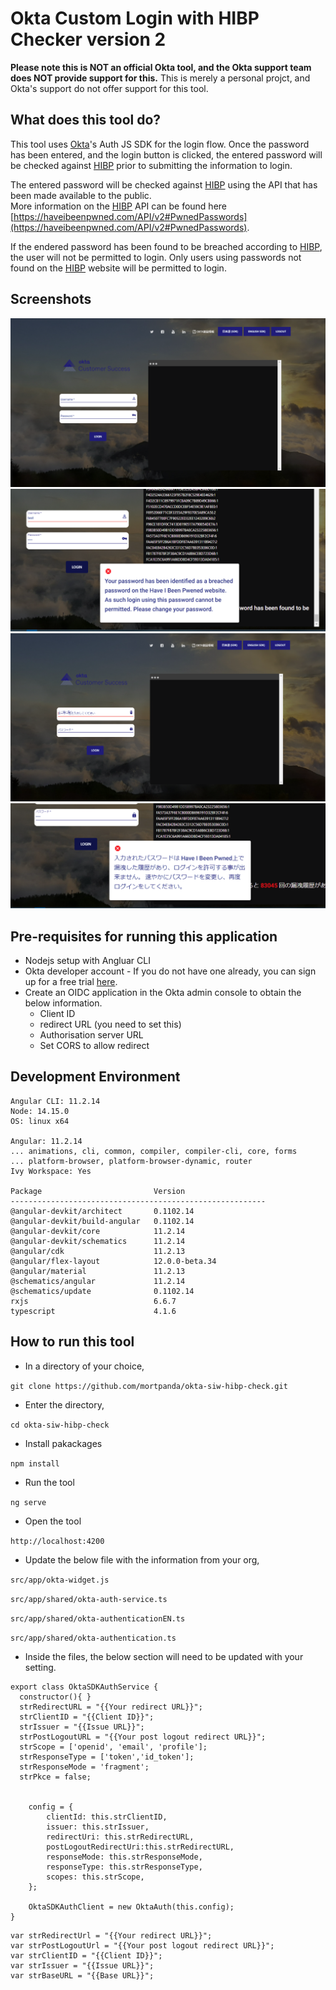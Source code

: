 # Okta Custom Login with HIBP Checker version 2

**Please note this is NOT an official Okta tool, and the Okta support team does NOT provide support for this.**
This is merely a personal projct, and Okta's support do not offer support for this tool.

## What does this tool do?
This tool uses [Okta](https://github.com/okta/okta-auth-js)'s Auth JS SDK for the login flow.
Once the password has been entered, and the login button is clicked, the entered password will be checked against [HIBP](https://haveibeenpwned.com/) prior to submitting the information to login.

The entered password will be checked against [HIBP](https://haveibeenpwned.com/) using the API that has been made available to the public.  
More information on the [HIBP](https://haveibeenpwned.com/) API can be found here [https://haveibeenpwned.com/API/v2#PwnedPasswords](https://haveibeenpwned.com/API/v2#PwnedPasswords).

If the endered password has been found to be breached according to [HIBP](https://haveibeenpwned.com/), the user will not be permitted to login.  Only users using passwords not found on the [HIBP](https://haveibeenpwned.com/) website will be permitted to login.

## Screenshots 
![](Capture-1-eng.PNG)
![](Capture-3-eng.PNG)
![](Capture-1-jpn.PNG)
![](Capture-2-jpn.PNG)

## Pre-requisites for running this application
- Nodejs setup with Angluar CLI
- Okta developer account - If you do not have one already, you can sign up for a free trial [here](https://developer.okta.com/signup/).
- Create an OIDC application in the Okta admin console to obtain the below information.
  - Client ID
  - redirect URL (you need to set this)
  - Authorisation server URL
  - Set CORS to allow redirect
  
## Development Environment
```
Angular CLI: 11.2.14
Node: 14.15.0
OS: linux x64

Angular: 11.2.14
... animations, cli, common, compiler, compiler-cli, core, forms
... platform-browser, platform-browser-dynamic, router
Ivy Workspace: Yes

Package                         Version
---------------------------------------------------------
@angular-devkit/architect       0.1102.14
@angular-devkit/build-angular   0.1102.14
@angular-devkit/core            11.2.14
@angular-devkit/schematics      11.2.14
@angular/cdk                    11.2.13
@angular/flex-layout            12.0.0-beta.34
@angular/material               11.2.13
@schematics/angular             11.2.14
@schematics/update              0.1102.14
rxjs                            6.6.7
typescript                      4.1.6

```

 
## How to run this tool
- In a directory of your choice,

`git clone https://github.com/mortpanda/okta-siw-hibp-check.git`
- Enter the directory,

`cd okta-siw-hibp-check`
- Install pakackages

`npm install`
- Run the tool

`ng serve`
- Open the tool

`http://localhost:4200`

- Update the below file with the information from your org,

`src/app/okta-widget.js`

`src/app/shared/okta-auth-service.ts`

`src/app/shared/okta-authenticationEN.ts`

`src/app/shared/okta-authentication.ts`


- Inside the files, the below section will need to be updated with your setting.

```
export class OktaSDKAuthService {
  constructor(){ }
  strRedirectURL = "{{Your redirect URL}}";
  strClientID = "{{Client ID}}";
  strIssuer = "{{Issue URL}}";
  strPostLogoutURL = "{{Your post logout redirect URL}}";
  strScope = ['openid', 'email', 'profile'];
  strResponseType = ['token','id_token'];
  strResponseMode = 'fragment';
  strPkce = false;
  
   
    config = {
        clientId: this.strClientID,
        issuer: this.strIssuer,
        redirectUri: this.strRedirectURL,
        postLogoutRedirectUri:this.strRedirectURL,
        responseMode: this.strResponseMode,
        responseType: this.strResponseType,
        scopes: this.strScope,
    };

    OktaSDKAuthClient = new OktaAuth(this.config);    
}
```
```
var strRedirectUrl = "{{Your redirect URL}}";
var strPostLogoutUrl = "{{Your post logout redirect URL}}";
var strClientID = "{{Client ID}}";
var strIssuer = "{{Issue URL}}";
var strBaseURL = "{{Base URL}}";
```
